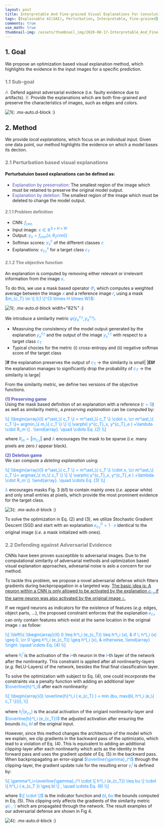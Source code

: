 ```yaml
---
layout: post
title: Interpretable And Fine-grained Visual Explanations For Convolutional Neural Networks
tags: [Explainable AI(XAI), Perturbation, Interpretable, Fine-grained]
comments: true
use_math: true
thumbnail-img: /assets/thumbnail_img/2020-08-17-Interpretable_And_Fine-grained_Visual_Explanations_For_Convolutional_Neural_Networks/post.png
---
```


## 1. Goal

We propose an optimization based visual explanation method, which highlights the evidence in the input images for a specific prediction.


### <span style="color:gray">1.1 Sub-goal </span>

<span style="color:gray">*A.*</span> Defend against adversarial evidence (i.e. faulty evidence due to artifacts).
<span style="color:gray">*B.*</span> Provide the explanations which are both fine-grained and preserve the characteristics of images, such as edges and colors.

![1](https://da2so.github.io/assets/post_img/2020-08-17-Interpretable_And_Fine-grained_Visual_Explanations_For_Convolutional_Neural_Networks/1.png){: .mx-auto.d-block :}


## 2. Method

We provide *local explanations*, which focus on an individual input. Given one data point, our method highlights the evidence on which a model bases its deciion.


### <span style="color:gray">2.1 Perturbation based visual explanations </span>

#### Perturbatuion based explanations can be defined as: 
*  <span style="color:#5256BC">Explanation by preservation: </span> The smallest region of the image which must be retained to preserve the original model output. 
*  <span style="color:#5256BC">Explanation by deletion: </span> The smallest region of the image which must be deleted to change the model output.


#### <span style="color:gray">2.1.1 Problem definition </span>

* CNN: <span style="color:DodgerBlue">$f_{cnn}$</span>
* Input image: <span style="color:DodgerBlue">$x \in \mathbb{R}^{3 \times H \times W}$</span>
* Output: <span style="color:DodgerBlue">$y_x=f_{cnn} (x; \theta_\{ cnn\} )$</span>
* Softmax scores:  <span style="color:DodgerBlue">$y^c_x$</span> of the different classes <span style="color:DodgerBlue">$c$</span>
* Explanations: <span style="color:DodgerBlue">$e^x_{c_T}$</span> for a target class <span style="color:DodgerBlue">$c_T$</span>


#### <span style="color:gray">2.1.2 The objective function </span>

An explanation is computed by removing either relevant or irrelevant information from the image <span style="color:DodgerBlue">$x$</span>. 

To do this, we use a mask based operator <span style="color:DodgerBlue">$\Phi$</span>, which computes a weighted average between the image <span style="color:DodgerBlue">$x$</span> and a reference image <span style="color:DodgerBlue">$r$</span>, using a mask <span style="color:DodgerBlue">$m_{c_T} \in \[ 0,1 \]^{3 \times H \times W}$</span>:


![1](https://da2so.github.io/assets/post_img/2020-08-17-Interpretable_And_Fine-grained_Visual_Explanations_For_Convolutional_Neural_Networks/2.png){: .mx-auto.d-block  width="82%" :}

<!--
<span style="color:DodgerBlue">
\\[
e_{c_T}=\Phi(x,m_\{c_T \})= x \cdot m_\{c_T \} + (1- m_\{c_T \} )\cdot r \quad \cdots Eq.(1).
\\]
</span>
-->

We introduce a similarity metric <span style="color:DodgerBlue">$\varphi (y^{c_T}_x, y^{c_T}_e)$</span>.

* Measruing the consistency of the model output generated by the explanation <span style="color:DodgerBlue">$y^{c_T}_e$</span> and the output of the image <span style="color:DodgerBlue">$y^{c_T}_x$</span> with respect to a target class <span style="color:DodgerBlue">$c_T$</span>  
* Typical chocies for the metric (i) cross-entropy and (ii) negative softmax score of the target class


|**If** the explanation preserves the output of <span style="color:DodgerBlue">$c_T$</span> $\rightarrow$ the similarity is small|
|**Elif** the explanation manages to significantly drop the probability of <span style="color:DodgerBlue">$c_T$</span> $\rightarrow$ the similarity is large|


From the similarity metric, we define two versions of the objective functions.

<span style="color:#5256BC">**(1) Preserving game**</span>  
Using the mask based definition of an explanation with a reference (<span style="color:DodgerBlue">$r=0$</span>) as well as similarity metric, a *preserving explanation* can be computed by:

<span style="color:DodgerBlue">
\\[
\\begin{array}{l} e^\ast_\{ c_T \} = m^\ast_\{ c_T \} \cdot x, \cr
				  m^\ast_\{ c_T \}= argmin_\{ m_\{ c_T \} \} \[ \varphi( y^{c_T}_x, y^{c_T}_e ) +\lambda \cdot R_m \] . 
\\end{array}. \quad \cdots Eq .(2)
\\]
</span>

where <span style="color:DodgerBlue">$R_m=\Vert m_{c_T} \Vert$</span> and <span style="color:DodgerBlue">$\lambda$</span> encourages the mask to be sparse (*i.e.* many pixels are zero / appear black).

<span style="color:#5256BC">**(2) Deletion game**</span>  
We can compute a *deleting explanation* using:

<span style="color:DodgerBlue">
\\[
\\begin{array}{l} e^\ast_\{ c_T \} = m^\ast_\{ c_T \} \cdot x, \cr
				  m^\ast_\{ c_T \}= argmax_\{ m_\{ c_T \} \} \[ \varphi( y^{c_T}_x, y^{c_T}_e ) +\lambda \cdot R_m \]. 
\\end{array}. \quad \cdots Eq .(3)
\\]
</span>

<span style="color:DodgerBlue">$\lambda$</span> encourages masks Fig. 3 (b1) to contain mainly ones (*i.e.* appear white) and only small entries at pixels, which provide the most prominent evidence for the target class.


![3](https://da2so.github.io/assets/post_img/2020-08-17-Interpretable_And_Fine-grained_Visual_Explanations_For_Convolutional_Neural_Networks/3.png){: .mx-auto.d-block :}


To solve the optimization in Eq. (2) and (3), we utilize Stochastic Gradient Descent (SGD and start with an explanation <span style="color:DodgerBlue">$e^0_{c_T} =1 \cdot x$</span> identical to the original image (*i.e.* a mask initialized with ones).



### <span style="color:gray">2.2 Defending against Adversarial Evidence </span>

CNNs have been proven susceptible to adversarial images. Due to the computational similarity of adversarial methods and optimization based visual explanation approaches, advesarial noise is aslo a concern for our method. 

To tackle this problem, we propose a novel adversarial defense which filters gradients during backpropagation in a targeted way. <u>The basic idea is: A neuron within a CNN is only allowed to be activated by the explanation <span style="color:DodgerBlue">$e_{c_T}$</span> if the same neuron was also activated by the original image <span style="color:DodgerBlue">$x$</span>.</u>  


If we regard neurons as indicators for the existence of features (*e.g.* edges, object parts, ...), the proposed constraint enforces that the explanation <span style="color:DodgerBlue">$e_{c_T}$</span> can only contain features which exist at the same location in the original image <span style="color:DodgerBlue">$x$</span> as follow:

<span style="color:DodgerBlue">
\\[ 
\\left\\{ \\begin{array}{ll} 0 \leq h^l_i (e_{c_T}) \leq h^l_i (x), & if \; h^l_i (x) \geq 0, \cr
							 0 \geq h^l_i (e_{c_T}) \geq h^l_i (x), & otherwise, 
							\\end{array} \\right. \quad \cdots Eq. (4)
\\]</span>

where <span style="color:DodgerBlue">$h^l_i$</span> is the activation of the <span style="color:DodgerBlue">$i$</span>-th neuron in the <span style="color:DodgerBlue">$l$</span>-th layer of the network after the nonlinearity. This constraint is applied after all nonlinearity-layers (*e.g.* ReLU-Layers) of the network, besides the final final classification layer.


To solve the optimization with subject to Eq. (4), one could incorporate the constraints via a penalty function with adding an additional layer <span style="color:DodgerBlue">$\overline{h}^l_i$</span> after each nonlinearity:

<span style="color:DodgerBlue">
\\[
\\begin{array}{l}
\overline{h}^l_i ( e_{c_T} ) = min (bu, max(bl, h^l_i (e_\{ c_T \}))), 
\\]
</span>

where <span style="color:DodgerBlue">$h^l_i(e_{c_T})$</span> is the acutal activation of the origianl nonlinearity-layer and <span style="color:DodgerBlue">$\overline{h}^l_i (e_{c_T})$</span> the adjusted activation after ensuring the bounds <span style="color:DodgerBlue">$bu$</span>, <span style="color:DodgerBlue">$bl$</span> of the original input. 


However, since this method changes the architecture of the model which we explain, we clip gradients in the backward pass of the optimizatio, which lead to a violation of Eq. (4). This is equivalent to adding an additional clipping-layer after each nonlinearity which acts as the identity in the forward pass and uses the gradient update of Eq. (5) in the backward pass. When backpropagating an error-signal  <span style="color:DodgerBlue">$\overline{\gamma}_i^l$</span> through the clipping-layer, the gradient update rule for the resulting error  <span style="color:DodgerBlue">$\gamma_i^l$</span> is defined by:

<span style="color:DodgerBlue">
\\[
\gamma^l_i=\overline{\gamma}_i^l \cdot \[ h^l_i (e_{c_T}) \leq bu \] \cdot \[  h^l_i ( e_{c_T }) \geq bl \] , \quad \cdots Eq. (6)
\\]
</span>


where <span style="color:DodgerBlue">$\[ \cdot \]$</span> is the indicator function and <span style="color:DodgerBlue">$bl$</span>, <span style="color:DodgerBlue">$bu$</span> the bounds computed in Eq. (5). This clipping only affects the gradients of the similarity metric <span style="color:DodgerBlue">$\varphi ( \cdot , \cdot )$</span> which are propagated through the network. The result examples of our adversarial defense are shown in Fig 4.


![4](https://da2so.github.io/assets/post_img/2020-08-17-Interpretable_And_Fine-grained_Visual_Explanations_For_Convolutional_Neural_Networks/4.png){: .mx-auto.d-block :}




